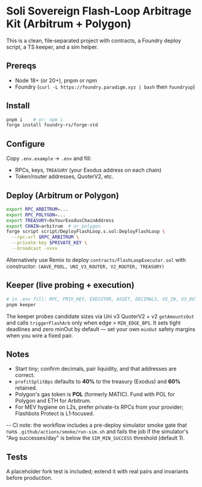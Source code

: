 # Soli Sovereign Flash‑Loop Arbitrage Kit (Arbitrum + Polygon)

This is a clean, file‑separated project with contracts, a Foundry deploy script, a TS keeper, and a sim helper.

## Prereqs
- Node 18+ (or 20+), pnpm or npm
- Foundry (`curl -L https://foundry.paradigm.xyz | bash` then `foundryup`)

## Install
```bash
pnpm i    # or: npm i
forge install foundry-rs/forge-std
```

## Configure
Copy `.env.example` → `.env` and fill:
- RPCs, keys, `TREASURY` (your Exodus address on each chain)
- Token/router addresses, QuoterV2, etc.

## Deploy (Arbitrum or Polygon)
```bash
export RPC_ARBITRUM=...
export RPC_POLYGON=...
export TREASURY=0xYourExodusChainAddress
export CHAIN=arbitrum  # or polygon
forge script script/DeployFlashLoop.s.sol:DeployFlashLoop \
  --rpc-url $RPC_ARBITRUM \
  --private-key $PRIVATE_KEY \
  --broadcast -vvvv
```

Alternatively use Remix to deploy `contracts/FlashLoopExecutor.sol` with constructor:
`(AAVE_POOL, UNI_V3_ROUTER, V2_ROUTER, TREASURY)`

## Keeper (live probing + execution)
```bash
# in .env fill: RPC, PRIV_KEY, EXECUTOR, ASSET, DECIMALS, V3_IN, V3_OUT, QUOTER, V2_ROUTER
pnpm keeper
```

The keeper probes candidate sizes via Uni v3 QuoterV2 + v2 `getAmountsOut` and calls
`triggerFlashArb` only when edge > `MIN_EDGE_BPS`. It sets tight deadlines and zero
minOut by default — set your own `minOut` safety margins when you wire a fixed pair.

## Notes
- Start tiny; confirm decimals, pair liquidity, and that addresses are correct.
- `profitSplitBps` defaults to **40%** to the treasury (Exodus) and **60%** retained.
- Polygon's gas token is **POL** (formerly MATIC). Fund with POL for Polygon and ETH for Arbitrum.
- For MEV hygiene on L2s, prefer private-tx RPCs from your provider; Flashbots Protect is L1‑focused.

-- CI note: the workflow includes a pre-deploy simulator smoke gate that runs `.github/actions/smoke/run-sim.sh` and fails the job if the simulator's "Avg successes/day" is below the `SIM_MIN_SUCCESS` threshold (default 1).

## Tests

A placeholder fork test is included; extend it with real pairs and invariants before production.
